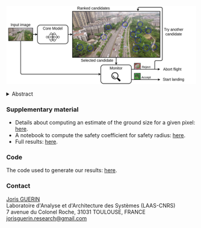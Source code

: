 ![Overview of the proposed approach](Images/overview_icra.png "Overview of the proposed approach")

<details>
<summary>Abstract</summary>
To certify UAV operations in populated areas, risk mitigation strategies 
-- such as Emergency Landing (EL) -- must be in place to account for 
potential failures. EL aims at reducing ground risk by finding safe 
landing areas using on-board sensors. The first contribution of this 
paper is to present a new EL approach, in line with safety requirements 
introduced in recent research. In particular, the proposed EL pipeline 
includes mechanisms to monitor learning based components during execution. 
This way, another contribution is to study the behavior of Machine Learning 
Runtime Monitoring (MLRM) approaches within the context of a real-world 
critical system. A new evaluation methodology is introduced, and applied to 
assess the practical safety benefits of three MLRM mechanisms. 
The proposed approach is compared to a default mitigation strategy 
(open a parachute when a failure is detected), and demonstrates a much 
safer behavior.
</details>


### Supplementary material
* Details about computing an estimate of the ground size for a given pixel: [here](Supplementary/ICRA2022_supplementary_pixelSize.pdf).
* A notebook to compute the safety coefficient for safety radius: [here](https://github.com/jorisguerin/ANITI_UavEmergencyLanding/blob/main/Supplementary/Beta_coef.ipynb).
* Full results: [here](Supplementary/full_results.csv).

### Code
The code used to generate our results: [here](https://github.com/jorisguerin/ANITI_UavEmergencyLanding/tree/main).

### Contact
[Joris GUERIN](https://jorisguerin.github.io/)  
Laboratoire d'Analyse et d'Architecture des Systèmes (LAAS-CNRS)  
7 avenue du Colonel Roche, 31031 TOULOUSE, FRANCE  
jorisguerin.research@gmail.com
